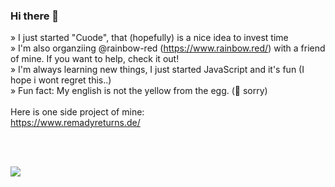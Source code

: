 ### Hi there 👋

» I just started "Cuode", that (hopefully) is a nice idea to invest time </br>
» I'm also organziing @rainbow-red (https://www.rainbow.red/) with a friend of mine. If you want to help, check it out! <br>
» I'm always learning new things, I just started JavaScript and it's fun (I hope i wont regret this..)</br>
» Fun fact: My english is not the yellow from the egg. (🤣 sorry)</br>
</br>
Here is one side project of mine: </br>
  https://www.remadyreturns.de/

<br>
<br>
<p>
<img src="https://github-readme-stats.vercel.app/api?username=remadisson&show_icons=true">
</p>
